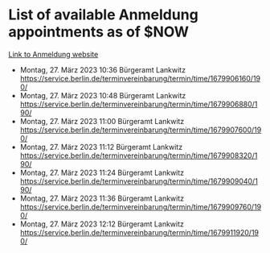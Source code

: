 # List of available Anmeldung appointments as of $NOW
[Link to Anmeldung website](https://service.berlin.de/terminvereinbarung/termin/tag.php?termin=1&anliegen[]=120686&dienstleisterlist=122210,122217,327316,122219,327312,122227,327314,122231,327346,122243,327348,122254,122252,329742,122260,329745,122262,329748,122271,327278,122273,327274,122277,327276,330436,122280,327294,122282,327290,122284,327292,122291,327270,122285,327266,122286,327264,122296,327268,150230,329760,122297,327286,122294,327284,122312,329763,122314,329775,122304,327330,122311,327334,122309,327332,317869,122281,327352,122279,329772,122283,122276,327324,122274,327326,122267,329766,122246,327318,122251,327320,122257,327322,122208,327298,122226,327300&herkunft=http%3A%2F%2Fservice.berlin.de%2Fdienstleistung%2F120686%2F)
- Montag, 27. März 2023 10:36 Bürgeramt Lankwitz https://service.berlin.de/terminvereinbarung/termin/time/1679906160/190/
- Montag, 27. März 2023 10:48 Bürgeramt Lankwitz https://service.berlin.de/terminvereinbarung/termin/time/1679906880/190/
- Montag, 27. März 2023 11:00 Bürgeramt Lankwitz https://service.berlin.de/terminvereinbarung/termin/time/1679907600/190/
- Montag, 27. März 2023 11:12 Bürgeramt Lankwitz https://service.berlin.de/terminvereinbarung/termin/time/1679908320/190/
- Montag, 27. März 2023 11:24 Bürgeramt Lankwitz https://service.berlin.de/terminvereinbarung/termin/time/1679909040/190/
- Montag, 27. März 2023 11:36 Bürgeramt Lankwitz https://service.berlin.de/terminvereinbarung/termin/time/1679909760/190/
- Montag, 27. März 2023 12:12 Bürgeramt Lankwitz https://service.berlin.de/terminvereinbarung/termin/time/1679911920/190/

